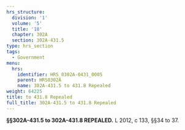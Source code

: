 ```yaml
---
hrs_structure:
  division: '1'
  volume: '5'
  title: '18'
  chapter: 302A
  section: 302A-431.5
type: hrs_section
tags:
  - Government
menu:
  hrs:
    identifier: HRS_0302A-0431_0005
    parent: HRS0302A
    name: 302A-431.5 to 431.8 Repealed
weight: 64225
title: to 431.8 Repealed
full_title: 302A-431.5 to 431.8 Repealed
---
```

**§§302A-431.5 to 302A-431.8 REPEALED.** L 2012, c 133, §§34 to 37.